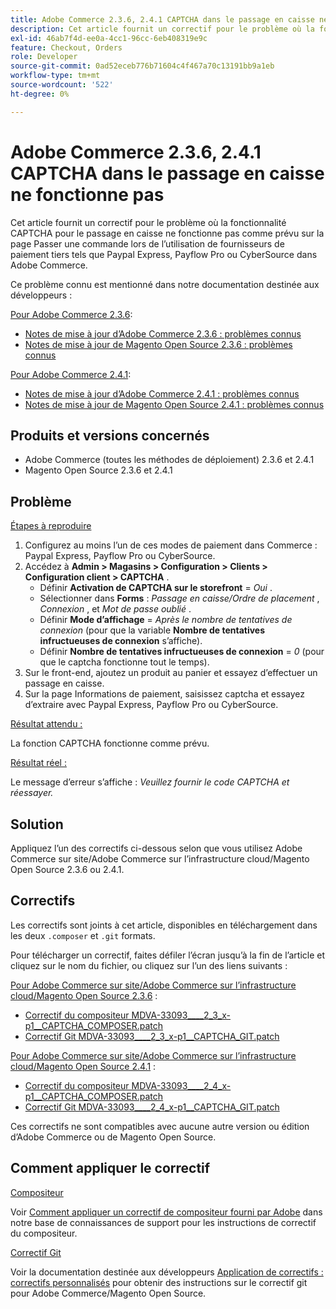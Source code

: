 ```yaml
---
title: Adobe Commerce 2.3.6, 2.4.1 CAPTCHA dans le passage en caisse ne fonctionne pas
description: Cet article fournit un correctif pour le problème où la fonctionnalité CAPTCHA pour le passage en caisse ne fonctionne pas comme prévu sur la page Passer une commande lors de l’utilisation de fournisseurs de paiement tiers tels que Paypal Express, Payflow Pro ou CyberSource dans Adobe Commerce.
exl-id: 46ab7f4d-ee0a-4cc1-96cc-6eb408319e9c
feature: Checkout, Orders
role: Developer
source-git-commit: 0ad52eceb776b71604c4f467a70c13191bb9a1eb
workflow-type: tm+mt
source-wordcount: '522'
ht-degree: 0%

---
```


# Adobe Commerce 2.3.6, 2.4.1 CAPTCHA dans le passage en caisse ne fonctionne pas

Cet article fournit un correctif pour le problème où la fonctionnalité CAPTCHA pour le passage en caisse ne fonctionne pas comme prévu sur la page Passer une commande lors de l’utilisation de fournisseurs de paiement tiers tels que Paypal Express, Payflow Pro ou CyberSource dans Adobe Commerce.

Ce problème connu est mentionné dans notre documentation destinée aux développeurs :

<u>Pour Adobe Commerce 2.3.6</u>:

* [Notes de mise à jour d’Adobe Commerce 2.3.6 : problèmes connus](https://devdocs.magento.com/guides/v2.3/release-notes/commerce-2-3-6.html#known-issues)
* [Notes de mise à jour de Magento Open Source 2.3.6 : problèmes connus](https://devdocs.magento.com/guides/v2.3/release-notes/open-source-2-3-6.html#known-issues)

<u>Pour Adobe Commerce 2.4.1</u>:

* [Notes de mise à jour d’Adobe Commerce 2.4.1 : problèmes connus](https://devdocs.magento.com/guides/v2.4/release-notes/commerce-2-4-1.html#known-issues)
* [Notes de mise à jour de Magento Open Source 2.4.1 : problèmes connus](https://devdocs.magento.com/guides/v2.4/release-notes/open-source-2-4-1.html#known-issues)

## Produits et versions concernés

* Adobe Commerce (toutes les méthodes de déploiement) 2.3.6 et 2.4.1
* Magento Open Source 2.3.6 et 2.4.1

## Problème

<u>Étapes à reproduire</u>

1. Configurez au moins l’un de ces modes de paiement dans Commerce : Paypal Express, Payflow Pro ou CyberSource.
1. Accédez à **Admin > Magasins > Configuration > Clients > Configuration client > CAPTCHA** .
   * Définir **Activation de CAPTCHA sur le storefront** = *Oui* .
   * Sélectionner dans **Forms** : *Passage en caisse/Ordre de placement* , *Connexion* , et *Mot de passe oublié* .
   * Définir **Mode d’affichage** = *Après le nombre de tentatives de connexion* (pour que la variable **Nombre de tentatives infructueuses de connexion** s’affiche).
   * Définir **Nombre de tentatives infructueuses de connexion** = *0* (pour que le captcha fonctionne tout le temps).
1. Sur le front-end, ajoutez un produit au panier et essayez d’effectuer un passage en caisse.
1. Sur la page Informations de paiement, saisissez captcha et essayez d’extraire avec Paypal Express, Payflow Pro ou CyberSource.

<u>Résultat attendu :</u>

La fonction CAPTCHA fonctionne comme prévu.

<u>Résultat réel :</u>

Le message d’erreur s’affiche : *Veuillez fournir le code CAPTCHA et réessayer.*

## Solution

Appliquez l’un des correctifs ci-dessous selon que vous utilisez Adobe Commerce sur site/Adobe Commerce sur l’infrastructure cloud/Magento Open Source 2.3.6 ou 2.4.1.

## Correctifs

Les correctifs sont joints à cet article, disponibles en téléchargement dans les deux `.composer` et `.git` formats.

Pour télécharger un correctif, faites défiler l’écran jusqu’à la fin de l’article et cliquez sur le nom du fichier, ou cliquez sur l’un des liens suivants :

<u>Pour Adobe Commerce sur site/Adobe Commerce sur l’infrastructure cloud/Magento Open Source 2.3.6</u> :

* [Correctif du compositeur MDVA-33093\_\_\_\_2\_3\_x-p1\_\_CAPTCHA\_COMPOSER.patch](assets/MDVA-33093____2_3_x-p1__CAPTCHA_COMPOSER.patch.zip)
* [Correctif Git MDVA-33093\_\_\_\_2\_3\_x-p1\_\_CAPTCHA\_GIT.patch](assets/MDVA-33093____2_3_x-p1__CAPTCHA_GIT.patch.zip)

<u>Pour Adobe Commerce sur site/Adobe Commerce sur l’infrastructure cloud/Magento Open Source 2.4.1</u> :

* [Correctif du compositeur MDVA-33093\_\_\_\_2\_4\_x-p1\_\_CAPTCHA\_COMPOSER.patch](assets/MDVA-33093____2_4_x-p1__CAPTCHA_COMPOSER.patch.zip)
* [Correctif Git MDVA-33093\_\_\_\_2\_4\_x-p1\_\_CAPTCHA\_GIT.patch](assets/MDVA-33093____2_4_x-p1__CAPTCHA_GIT.patch.zip)

Ces correctifs ne sont compatibles avec aucune autre version ou édition d’Adobe Commerce ou de Magento Open Source.

## Comment appliquer le correctif

<u>Compositeur</u>

Voir [Comment appliquer un correctif de compositeur fourni par Adobe](/help/how-to/general/how-to-apply-a-composer-patch-provided-by-magento.md) dans notre base de connaissances de support pour les instructions de correctif du compositeur.

<u>Correctif Git</u>

Voir la documentation destinée aux développeurs [Application de correctifs : correctifs personnalisés](https://devdocs.magento.com/guides/v2.4/comp-mgr/patching.html#custom-patches) pour obtenir des instructions sur le correctif git pour Adobe Commerce/Magento Open Source.
